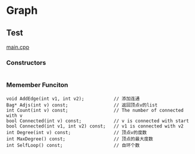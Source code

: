 # Graph
## Test

[main.cpp](https://github.com/vlyf/DataStructure/blob/master/Graph/main.cpp)

### Constructors

```

```

### Memember Funciton

```
void AddEdge(int v1, int v2);           // 添加连通
Bag* Adjs(int v) const;					// 返回顶点v的list
int Count(int v) const;					// The number of connected with v
bool Connected(int v) const;			// v is connected with start
bool Connected(int v1, int v2) const;	// v1 is connected with v2
int Degree(int v) const;				// 顶点v的度数
int MaxDegree() const;					// 顶点的最大度数
int SelfLoop() const;					// 自环个数
```